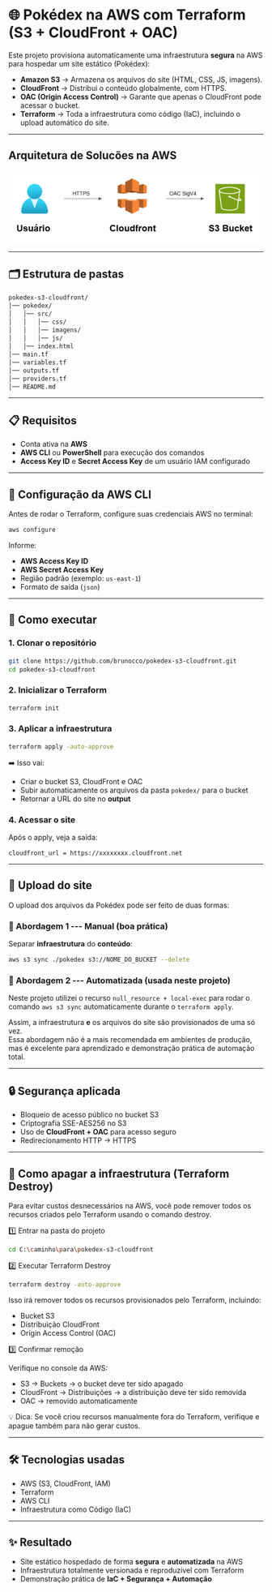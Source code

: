 
# 🌐 Pokédex na AWS com Terraform (S3 + CloudFront + OAC)

Este projeto provisiona automaticamente uma infraestrutura **segura** na
AWS para hospedar um site estático (Pokédex):

-   **Amazon S3** → Armazena os arquivos do site (HTML, CSS, JS,
    imagens).
-   **CloudFront** → Distribui o conteúdo globalmente, com HTTPS.
-   **OAC (Origin Access Control)** → Garante que apenas o CloudFront
    pode acessar o bucket.
-   **Terraform** → Toda a infraestrutura como código (IaC), incluindo o
    upload automático do site.

------------------------------------------------------------------------

## Arquitetura de Solucões na AWS

![Arquitetura do Projeto](arquitetura/arquitetura.png)

------------------------------------------------------------------------

## 🗂️ Estrutura de pastas

```
pokedex-s3-cloudfront/
│── pokedex/
│   │── src/
│   │   │── css/
│   │   │── imagens/
│   │   │── js/
│   │── index.html
│── main.tf
│── variables.tf
│── outputs.tf
│── providers.tf
│── README.md
```

------------------------------------------------------------------------

## 📋 Requisitos

- Conta ativa na **AWS**
- **AWS CLI** ou **PowerShell** para execução dos comandos
- **Access Key ID** e **Secret Access Key** de um usuário IAM configurado

------------------------------------------------------------------------

## 🔑 Configuração da AWS CLI

Antes de rodar o Terraform, configure suas credenciais AWS no terminal:

```bash
aws configure
```

Informe:

- **AWS Access Key ID**
- **AWS Secret Access Key**
- Região padrão (exemplo: `us-east-1`)
- Formato de saída (`json`)

------------------------------------------------------------------------

## 🚀 Como executar

### 1. Clonar o repositório

``` bash
git clone https://github.com/brunocco/pokedex-s3-cloudfront.git
cd pokedex-s3-cloudfront
```

### 2. Inicializar o Terraform

``` bash
terraform init
```

### 3. Aplicar a infraestrutura

``` bash
terraform apply -auto-approve
```

➡️ Isso vai: 
- Criar o bucket S3, CloudFront e OAC  
- Subir automaticamente os arquivos da pasta `pokedex/` para o bucket  
- Retornar a URL do site no **output**

### 4. Acessar o site

Após o apply, veja a saída:

```
cloudfront_url = https://xxxxxxxx.cloudfront.net
```

------------------------------------------------------------------------

## 📌 Upload do site

O upload dos arquivos da Pokédex pode ser feito de duas formas:

### 🔹 Abordagem 1 --- Manual (boa prática)

Separar **infraestrutura** do **conteúdo**:

``` bash
aws s3 sync ./pokedex s3://NOME_DO_BUCKET --delete
```

### 🔹 Abordagem 2 --- Automatizada (usada neste projeto)

Neste projeto utilizei o recurso `null_resource + local-exec` para rodar
o comando `aws s3 sync` automaticamente durante o `terraform apply`.

Assim, a infraestrutura **e** os arquivos do site são provisionados de
uma só vez.  
Essa abordagem não é a mais recomendada em ambientes de produção, mas é
excelente para aprendizado e demonstração prática de automação total.

------------------------------------------------------------------------

## 🔒 Segurança aplicada

-   Bloqueio de acesso público no bucket S3  
-   Criptografia SSE-AES256 no S3  
-   Uso de **CloudFront + OAC** para acesso seguro  
-   Redirecionamento HTTP → HTTPS

------------------------------------------------------------------------

## 🧹 Como apagar a infraestrutura (Terraform Destroy)

Para evitar custos desnecessários na AWS, você pode remover todos os recursos 
criados pelo Terraform usando o comando destroy.

1️⃣ Entrar na pasta do projeto
``` bash
cd C:\caminho\para\pokedex-s3-cloudfront
```

2️⃣ Executar Terraform Destroy
``` bash
terraform destroy -auto-approve
```
Isso irá remover todos os recursos provisionados pelo Terraform, incluindo:

-   Bucket S3
-   Distribuição CloudFront
-   Origin Access Control (OAC)

3️⃣ Confirmar remoção

Verifique no console da AWS:

-   S3 → Buckets → o bucket deve ter sido apagado
-   CloudFront → Distribuições → a distribuição deve ter sido removida
-   OAC → removido automaticamente

💡 Dica: Se você criou recursos manualmente fora do Terraform, verifique e apague também para não gerar custos.

------------------------------------------------------------------------

## 🛠️ Tecnologias usadas

-   AWS (S3, CloudFront, IAM)
-   Terraform
-   AWS CLI
-   Infraestrutura como Código (IaC)

------------------------------------------------------------------------

## ✨ Resultado

-   Site estático hospedado de forma **segura** e **automatizada** na AWS  
-   Infraestrutura totalmente versionada e reproduzível com Terraform  
-   Demonstração prática de **IaC + Segurança + Automação**
